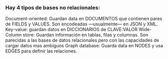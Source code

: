 ### Hay 4 tipos de bases no relacionales:

Document-oriented: Guardan data en DOCUMENTOS que contienen pares de FIELDS y VALUES. Son encodeadas —usualmente— en JSON y XML.
Key-value: guardan datos en DICCIONARIOS de CLAVE:VALOR
Wide-Column store: Guardan información en tablas, filas y columnas. Son parecidas a las bases de datos relacionales pero con las capacidades de cargar datos mas ambiguos
Graph database: Guarda data en NODES y usa EDGES para definir las relaciones.


